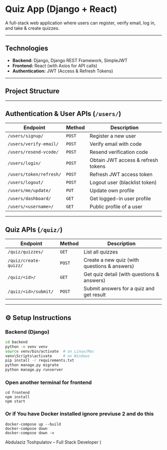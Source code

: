 # Quiz App (Django + React)

A full-stack web application where users can register, verify email, log in, and take & create quizzes.

---

##  Technologies
- **Backend:** Django, Django REST Framework, SimpleJWT
- **Frontend:** React (with Axios for API calls)
- **Authentication:** JWT (Access & Refresh Tokens)

---

##  Project Structure

---

##  Authentication & User APIs (`/users/`)
| Endpoint | Method | Description |
|----------|--------|-------------|
| `/users/signup/` | `POST` | Register a new user |
| `/users/verify-email/` | `POST` | Verify email with code |
| `/users/resend-vcode/` | `POST` | Resend verification code |
| `/users/login/` | `POST` | Obtain JWT access & refresh tokens |
| `/users/token/refresh/` | `POST` | Refresh JWT access token |
| `/users/logout/` | `POST` | Logout user (blacklist token) |
| `/users/me/update/` | `PUT` | Update own profile |
| `/users/dashboard/` | `GET` | Get logged-in user profile |
| `/users/<username>/` | `GET` | Public profile of a user |

---

## Quiz APIs (`/quiz/`)
| Endpoint | Method | Description |
|----------|--------|-------------|
| `/quiz/quizzes/` | `GET` | List all quizzes |
| `/quiz/create-quizz/` | `POST` | Create a new quiz (with questions & answers) |
| `/quiz/<id>/` | `GET` | Get quiz detail (with questions & answers) |
| `/quiz/<id>/submit/` | `POST` | Submit answers for a quiz and get result |

---

## ⚙️ Setup Instructions
### Backend (Django)
```bash
cd backend
python -m venv venv
source venv/bin/activate  # on Linux/Mac
venv\Scripts\activate     # on Windows
pip install -r requirements.txt
python manage.py migrate
python manage.py runserver
```
### Open another terminal for frontend
```
cd frontend
npm install
npm start
```
### Or if You have Docker installed ignore previuse 2 and do this
```
docker-compose up --build
docker-compose down
docker-compose down -v
```

Abdulaziz Toshpulatov – Full Stack Developer )
